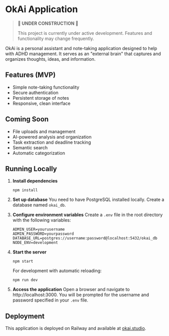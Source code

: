 # OkAi Application

> **🚧 UNDER CONSTRUCTION 🚧**
> 
> This project is currently under active development. Features and functionality may change frequently.

OkAi is a personal assistant and note-taking application designed to help with ADHD management. It serves as an "external brain" that captures and organizes thoughts, ideas, and information.

## Features (MVP)

- Simple note-taking functionality
- Secure authentication
- Persistent storage of notes
- Responsive, clean interface

## Coming Soon

- File uploads and management
- AI-powered analysis and organization
- Task extraction and deadline tracking
- Semantic search
- Automatic categorization

## Running Locally

1. **Install dependencies**
   ```
   npm install
   ```

2. **Set up database**
   You need to have PostgreSQL installed locally. Create a database named `okai_db`.

3. **Configure environment variables**
   Create a `.env` file in the root directory with the following variables:
   ```
   ADMIN_USER=yourusername
   ADMIN_PASSWORD=yourpassword
   DATABASE_URL=postgres://username:password@localhost:5432/okai_db
   NODE_ENV=development
   ```

4. **Start the server**
   ```
   npm start
   ```
   
   For development with automatic reloading:
   ```
   npm run dev
   ```

5. **Access the application**
   Open a browser and navigate to http://localhost:3000. You will be prompted for the username and password specified in your `.env` file.

## Deployment

This application is deployed on Railway and available at [okai.studio](https://okai.studio). 
